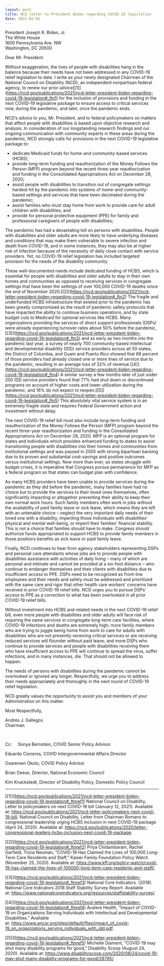 ```yaml
---
layout: post
title: NCD letter to President Biden regarding COVID-19 legislation
date: 2021-02-01
---
```

President Joseph R. Biden, Jr.\
The White House\
1600 Pennsylvania Ave. NW\
Washington, DC 20500

Dear Mr. President:

Without exaggeration, the lives of people with disabilities hang in the balance because their needs have not been addressed in any COVID–19 relief legislation to date. I write as your newly designated Chairman of the National Council on Disability (NCD), an independent nonpartisan federal agency, to renew our prior advice[\[1]](https://ncd.gov/publications/2021/ncd-letter-president-biden-regarding-covid-19-legislation#_ftn1) for the inclusion of provisions and funding in the next COVID–19 legislative package to ensure access to critical services now, during the pandemic, and later, once the pandemic ends.

NCD’s advice to you, Mr. President, and to federal policymakers on matters that affect people with disabilities is based upon objective research and analysis. In consideration of our longstanding research findings and our ongoing communication with community experts in these areas during the pandemic, NCD strongly calls for provisions in the next COVID-19 legislative package to:

* dedicate Medicaid funds for home-and community-based services (HCBS);
* provide long-term funding and reauthorization of the Money Follows the Person (MFP) program beyond the recent three-year reauthorization and funding in the Consolidated Appropriations Act on December 28, 2020;
* assist people with disabilities to transition out of congregate settings hardest hit by the pandemic into systems of home-and community-based settings and services that have been decimated during the pandemic;
* assist families who must stay home from work to provide care for adult children with disabilities; and
* provide for personal protective equipment (PPE) for family and professional caregivers of people with disabilities;

The pandemic has had a devastating toll on persons with disabilities. People with disabilities and older adults are more likely to have underlying diseases and conditions that may make them vulnerable to severe infection and death from COVID-19, and in some instances, they may also be at higher risk of infection because of the necessity of daily close contact with service providers. Yet, no COVID-19 relief legislation has included targeted provision for the needs of the disability community.

These well-documented needs include dedicated funding of HCBS, which is essential for people with disabilities and older adults to stay in their own homes and communities as opposed to receiving services in congregate settings that have been the settings of over 100,000 COVID-19 deaths since the end of November 2020.[\[2]](https://ncd.gov/publications/2021/ncd-letter-president-biden-regarding-covid-19-legislation#_ftn2) The fragile and underfunded HCBS infrastructure that existed prior to the pandemic has been greatly compromised as the result of pandemic safety protocols that have impacted the ability to continue business operations, and by state budget cuts to Medicaid for optional services like HCBS. Many organizations providing the services of direct support professionals (DSPs) were already experiencing turnover rates above 50% before the pandemic,[\[3]](https://ncd.gov/publications/2021/ncd-letter-president-biden-regarding-covid-19-legislation#_ftn3) and as early as two months into the pandemic last year, a survey of nearly 700 community-based intellectual and developmental disability (IDD) service providers across all 50 states, the District of Columbia, and Guam and Puerto Rico showed that 68 percent of those providers had already closed one or more lines of service due to the pandemic, resulting in an average loss of 32% of revenue.[\[4]](https://ncd.gov/publications/2021/ncd-letter-president-biden-regarding-covid-19-legislation#_ftn4) A similar survey a few months later of just under 200 IDD service providers found that 77% had shut down or discontinued programs on account of higher costs and lower utilization during the pandemic, and 16% do not expect to reopen.[\[5]](https://ncd.gov/publications/2021/ncd-letter-president-biden-regarding-covid-19-legislation#_ftn5) This absolutely vital service system is in an extremely fragile state and requires Federal Government action and investment without delay.

The next COVID-19 relief bill must also include long-term funding and reauthorization of the Money Follows the Person (MFP) program beyond the recent three-year reauthorization and funding in the Consolidated Appropriations Act on December 28, 2020. MFP is an optional program for states and individuals which provides enhanced funding to states to assist transitioning people with disabilities into their homes and communities from institutional settings and was passed in 2005 with strong bipartisan backing due to its proven and substantial cost-savings and positive outcomes versus institutional settings. Now more than ever, as states struggle with budget crises, it is imperative that Congress pursue permanence for MFP as a federal program so that states can budget plan with confidence.

As many HCBS providers have been unable to provide services during the pandemic as they did before the pandemic, many families have had no choice but to provide the services to their loved ones themselves, often significantly impacting or altogether preventing their ability to keep their own normal work hours. Such family members often work in jobs without the availability of paid family leave or sick leave, which means they are left with an untenable choice – neglect the very important daily needs of their loved one with a disability, imperiling those individuals with disabilities’ physical and mental well-being, or imperil their families’ financial stability. This is not a choice that families should have to make. Congress should authorize funds appropriated to support HCBS to provide family members in those positions benefits as sick leave or paid family leave.   

Finally, NCD continues to hear from agency stakeholders representing DSPs and personal care attendants whose jobs are to provide people with disabilities assistance with activities of daily living – many of which are personal and intimate and cannot be provided at a six-foot distance – who continue to endanger themselves and their clients with disabilities due to insufficient access to PPE. DSPs need to be recognized as front-line employees and their needs and safety must be addressed and prioritized with the same care and rigor that other health care workers’ concerns have received in prior COVID-19 relief bills. NCD urges you to pursue DSPs’ access to PPE as a correction to what has been overlooked in all prior COVID-19 relief bills.

Without investment into HCBS and related needs in the next COVID-19 relief bill, even more people with disabilities and older adults will face risk of requiring the same services in congregate long-term care facilities, where COVID-19 infections and deaths are extremely high; more family members who are trying to juggle being home from work to care for adults with disabilities who are not presently receiving critical services or are receiving reduced services will flounder without paid leave; and more DSPs who continue to provide services and people with disabilities receiving them who have insufficient access to PPE will continue to spread the virus, suffer infections, and in many instances, die. That should not be allowed to happen.

The needs of persons with disabilities during the pandemic cannot be overlooked or ignored any longer. Respectfully, we urge you to address their needs appropriately and thoroughly in the next round of COVID-19 relief legislation.

NCD greatly values the opportunity to assist you and members of your Administration on this matter.

Most Respectfully,

Andrés J. Gallegos\
Chairman

 

Cc:     Sonya Bernstein, COVID Senior Policy Advisor

Eduardo Cisneros, COVID Intergovernmental Affairs Director

Osaremen Okolo, COVID Policy Advisor

Brian Deese, Director, National Economic Council

Kim Knackstedt, Director of Disability Policy, Domestic Policy Council



- - -

[\[1]](https://ncd.gov/publications/2021/ncd-letter-president-biden-regarding-covid-19-legislation#_ftnref1) National Council on Disability, Letter to policymakers on next COVID-19 bill (January 12, 2021). Available at: <https://ncd.gov/publications/2021/ncd-letter-policymakers-next-covid-19-bill>. National Council on Disability, Letter from Chairman Romano to congressional leadership urging HCBS inclusion in next COVID-19 package (April 24, 2020). Available at: <https://ncd.gov/publications/2020/letter-congressional-leaders-hcbs-inclusion-next-covid-19-package>.

[\[2]](https://ncd.gov/publications/2021/ncd-letter-president-biden-regarding-covid-19-legislation#_ftnref2) Priya Chidambaram, Rachel Garfield, Tricia Neuman, “COVID-19 Has Claimed the Lives of 100,000 Long-Term Care Residents and Staff,” Kaiser Family Foundation Policy Watch (November 25, 2020). Available at: <https://www.kff.org/policy-watch/covid-19-has-claimed-the-lives-of-100000-long-term-care-residents-and-staff/>.  

[\[3]](https://ncd.gov/publications/2021/ncd-letter-president-biden-regarding-covid-19-legislation#_ftnref3) National Core Indicators. (2019). National Core Indicators 2018 Staff Stability Survey Report. Available at: <https://www.nationalcoreindicators.org/resources/staffstability-survey/>.

[\[4]](https://ncd.gov/publications/2021/ncd-letter-president-biden-regarding-covid-19-legislation#_ftnref4) Avalere Health, “Impact of COVID-19 on Organizations Serving Individuals with Intellectual and Developmental Disabilities.” Available at: <https://www.ancor.org/sites/default/files/impact_of_covid-19_on_organizations_serving_individuals_with_idd.pdf>.

[\[5]](https://ncd.gov/publications/2021/ncd-letter-president-biden-regarding-covid-19-legislation#_ftnref5) Michelle Diament, “COVID-19 may shut many disability programs for good,” Disability Scoop (August 24, 2020). Available at: <https://www.disabilityscoop.com/2020/08/24/covid-19-may-shut-many-disability-programs-for-good/28795/>.
